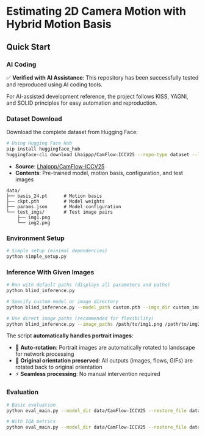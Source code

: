 # Estimating 2D Camera Motion with Hybrid Motion Basis

## Quick Start

### AI Coding

✅ **Verified with AI Assistance**: This repository has been successfully tested and reproduced using AI coding tools.

For AI-assisted development reference, the project follows KISS, YAGNI, and SOLID principles for easy automation and reproduction.

### Dataset Download
Download the complete dataset from Hugging Face:
```bash
# Using Hugging Face Hub
pip install huggingface_hub
huggingface-cli download Lhaippp/CamFlow-ICCV25 --repo-type dataset --local-dir data
```
- **Source**: [Lhaippp/CamFlow-ICCV25](https://huggingface.co/datasets/Lhaippp/CamFlow-ICCV25)
- **Contents**: Pre-trained model, motion basis, configuration, and test images
```
data/
├── basis_24.pt      # Motion basis
├── ckpt.pth         # Model weights  
├── params.json      # Model configuration
└── test_imgs/       # Test image pairs
    ├── img1.png
    └── img2.png
```

### Environment Setup
```bash
# Simple setup (minimal dependencies)
python simple_setup.py
```

### Inference With Given Images
```bash
# Run with default paths (displays all parameters and paths)
python blind_inference.py

# Specify custom model or image directory
python blind_inference.py --model_path custom.pth --imgs_dir custom_images/

# Use direct image paths (recommended for flexibility)
python blind_inference.py --image_paths /path/to/img1.png /path/to/img2.png
```

The script **automatically handles portrait images**:
- 🔄 **Auto-rotation**: Portrait images are automatically rotated to landscape for network processing
- 🎯 **Original orientation preserved**: All outputs (images, flows, GIFs) are rotated back to original orientation
- ⚡ **Seamless processing**: No manual intervention required

### Evaluation
```bash
# Basic evaluation
python eval_main.py --model_dir data/CamFlow-ICCV25 --restore_file data/CamFlow-ICCV25/ckpt.pth

# With IQA metrics
python eval_main.py --model_dir data/CamFlow-ICCV25 --restore_file data/CamFlow-ICCV25/ckpt.pth --enable_iqa
```